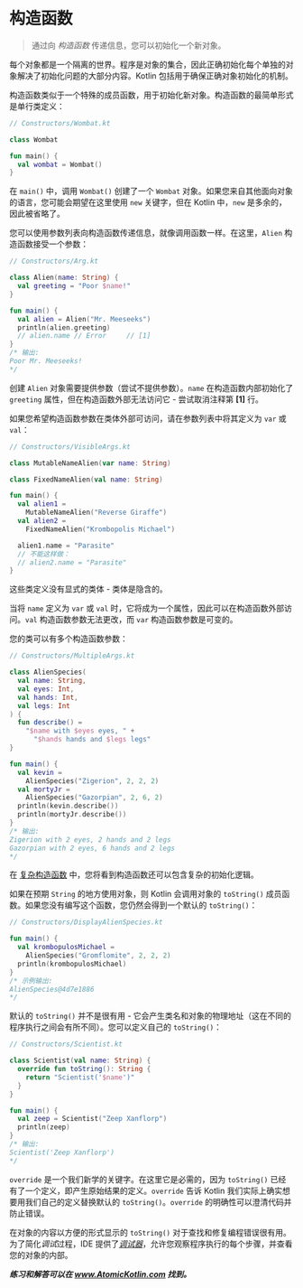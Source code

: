 # 构造函数

> 通过向 *构造函数* 传递信息，您可以初始化一个新对象。

每个对象都是一个隔离的世界。程序是对象的集合，因此正确初始化每个单独的对象解决了初始化问题的大部分内容。Kotlin 包括用于确保正确对象初始化的机制。

构造函数类似于一个特殊的成员函数，用于初始化新对象。构造函数的最简单形式是单行类定义：

```kotlin
// Constructors/Wombat.kt

class Wombat

fun main() {
  val wombat = Wombat()
}
```

在 `main()` 中，调用 `Wombat()` 创建了一个 `Wombat` 对象。如果您来自其他面向对象的语言，您可能会期望在这里使用 `new` 关键字，但在 Kotlin 中，`new` 是多余的，因此被省略了。

您可以使用参数列表向构造函数传递信息，就像调用函数一样。在这里，`Alien` 构造函数接受一个参数：

```kotlin
// Constructors/Arg.kt

class Alien(name: String) {
  val greeting = "Poor $name!"
}

fun main() {
  val alien = Alien("Mr. Meeseeks")
  println(alien.greeting)
  // alien.name // Error     // [1]
}
/* 输出:
Poor Mr. Meeseeks!
*/
```

创建 `Alien` 对象需要提供参数（尝试不提供参数）。`name` 在构造函数内部初始化了 `greeting` 属性，但在构造函数外部无法访问它 - 尝试取消注释第 **[1]** 行。

如果您希望构造函数参数在类体外部可访问，请在参数列表中将其定义为 `var` 或 `val`：

```kotlin
// Constructors/VisibleArgs.kt

class MutableNameAlien(var name: String)

class FixedNameAlien(val name: String)

fun main() {
  val alien1 =
    MutableNameAlien("Reverse Giraffe")
  val alien2 =
    FixedNameAlien("Krombopolis Michael")

  alien1.name = "Parasite"
  // 不能这样做：
  // alien2.name = "Parasite"
}
```

这些类定义没有显式的类体 - 类体是隐含的。

当将 `name` 定义为 `var` 或 `val` 时，它将成为一个属性，因此可以在构造函数外部访问。`val` 构造函数参数无法更改，而 `var` 构造函数参数是可变的。

您的类可以有多个构造函数参数：

```kotlin
// Constructors/MultipleArgs.kt

class AlienSpecies(
  val name: String,
  val eyes: Int,
  val hands: Int,
  val legs: Int
) {
  fun describe() =
    "$name with $eyes eyes, " +
      "$hands hands and $legs legs"
}

fun main() {
  val kevin =
    AlienSpecies("Zigerion", 2, 2, 2)
  val mortyJr =
    AlienSpecies("Gazorpian", 2, 6, 2)
  println(kevin.describe())
  println(mortyJr.describe())
}
/* 输出:
Zigerion with 2 eyes, 2 hands and 2 legs
Gazorpian with 2 eyes, 6 hands and 2 legs
*/
```

在 [复杂构造函数](se05-ch02.md) 中，您将看到构造函数还可以包含复杂的初始化逻辑。

如果在预期 `String` 的地方使用对象，则 Kotlin 会调用对象的 `toString()` 成员函数。如果您没有编写这个函数，您仍然会得到一个默认的 `toString()`：

```kotlin
// Constructors/DisplayAlienSpecies.kt

fun main() {
  val krombopulosMichael =
    AlienSpecies("Gromflomite", 2, 2, 2)
  println(krombopulosMichael)
}
/* 示例输出:
AlienSpecies@4d7e1886
*/
```

默认的 `toString()` 并不是很有用 - 它会产生类名和对象的物理地址（这在不同的程序执行之间会有所不同）。您可以定义自己的 `toString()`：

```kotlin
// Constructors/Scientist.kt

class Scientist(val name: String) {
  override fun toString(): String {
    return "Scientist('$name')"
  }
}

fun main() {
  val zeep = Scientist("Zeep Xanflorp")
  println(zeep)
}
/* 输出:
Scientist('Zeep Xanflorp')
*/
```

`override` 是一个我们新学的关键字。在这里它是必需的，因为 `toString()` 已经有了一个定义，即产生原始结果的定义。`override` 告诉 Kotlin 我们实际上确实想要用我们自己的定义替换默认的 `toString()`。`override` 的明确性可以澄清代码并防止错误。

在对象的内容以方便的形式显示的 `toString()` 对于查找和修复编程错误很有用。为了简化*调试*过程，IDE 提供了[*调试器*](https://www.jetbrains.com/help/idea/debugging-code.html)，允许您观察程序执行的每个步骤，并查看您的对象的内部。

***练习和解答可以在 www.AtomicKotlin.com 找到。***